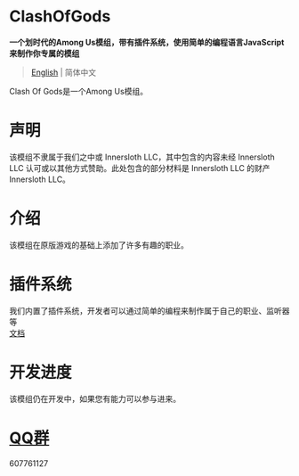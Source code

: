 ﻿# ClashOfGods
**一个划时代的Among Us模组，带有插件系统，使用简单的编程语言JavaScript来制作你专属的模组**

> [English](README-English.md) | 简体中文

Clash Of Gods是一个Among Us模组。<br />

# 声明
该模组不隶属于我们之中或 Innersloth LLC，其中包含的内容未经 Innersloth LLC 认可或以其他方式赞助。此处包含的部分材料是 Innersloth LLC 的财产 Innersloth LLC。

# 介绍
该模组在原版游戏的基础上添加了许多有趣的职业。

# 插件系统
我们内置了插件系统，开发者可以通过简单的编程来制作属于自己的职业、监听器等
<br>
[文档](Plugin/About.md)

# 开发进度
该模组仍在开发中，如果您有能力可以参与进来。
# [QQ群](https://qm.qq.com/cgi-bin/qm/qr?_wv=1027&k=R63D8foTESsZ9TmGFbkaSPix0q9WGwtq&authKey=1rfvioSJhdni%2BpFvBqS5rFXkZKXNDeeFO50ZKGPzwtlLKwmJqftlDcolx%2FkJ3jLC&noverify=0&group_code=607761127)
607761127


